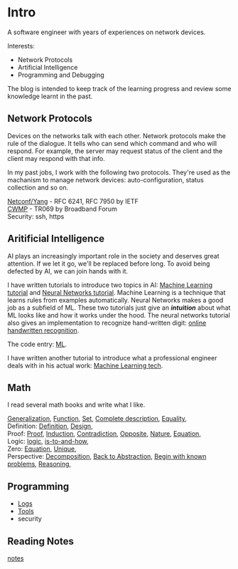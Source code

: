 # Intro

A software engineer with years of experiences on network devices.

Interests:

* Network Protocols
* Artificial Intelligence
* Programming and Debugging

The blog is intended to keep track of the learning progress
and review some knowledge learnt in the past.

## Network Protocols

Devices on the networks talk with each other.
Network protocols make the rule of the dialogue.
It tells who can send which command and who will respond.
For example, the server may request status of the client
and the client may respond with that info.

In my past jobs, I work with the following two protocols.
They're used as the machanism to manage network devices:
auto-configuration, status collection and so on.

[Netconf/Yang](https://en.wikipedia.org/wiki/NETCONF) - RFC 6241, RFC 7950 by IETF  
[CWMP](https://en.wikipedia.org/wiki/TR-069) - TR069 by Broadband Forum  
Security: ssh, https

## Aritificial Intelligence

AI plays an increasingly important role in the society and
deserves great attention. If we let it go, we'll be
replaced before long. To avoid being defected by AI,
we can join hands with it.

I have written tutorials to introduce two topics in AI:
[Machine Learning tutorial](./ml_tutorials/ml_tutorials.md) and
[Neural Networks tutorial](./neural_networks/neural_networks.md).
Machine Learning is a technique that learns rules from examples automatically.
Neural Networks makes a good job as a subfield of ML.
These two tutorials just give an ***intuition*** about what ML looks like
and how it works under the hood. The neural networks tutorial also gives
an implementation to recognize hand-written digit:
[online handwritten recognition](./neural_networks/implementation.md).

The code entry: [ML](https://github.com/hzget/machine-learning).

I have written another tutorial to introduce what
a professional engineer deals with in his actual work:
[Machine Learning tech](./ml_tech/ml_tech.md).

## Math

I read several math books and write what I like.

[Generalization](./math/generalization.md),
[Function](./math/function.md),
[Set](./math/set.md),
[Complete description](./math/complete.md),
[Equality](./math/equality.md),  
Definition:
[Definition](./math/definition.md),
[Design](./math/design.md),  
Proof:
[Proof](./math/proof_method.md),
[Induction](./math/proof/induction.md),
[Contradiction](./math/proof/contradiction.md),
[Opposite](./math/proof/opposite.md),
[Nature](./math/proof/nature.md),
[Equation](./math/zero/equation.md),  
Logic:
[logic](./math/logic/logic.md),
[is-to-and-how](./math/logic/is_to.md),  
Zero:
[Equation](./math/zero/equation.md),
[Unique](./math/zero/uniqueness.md),  
Perspective:
[Decomposition](./math/perspective/decomposition.md),
[Back to Abstraction](./math/perspective/back_to_abstraction.md),
[Begin with known problems](./math/perspective/known.md),
[Reasoning](./math/perspective/reasoning.md),  

## Programming

* [Logs](./programming/log.md)
* [Tools](./programming/tools/tools.md)
* security

## Reading Notes

[notes](./notes/note.md)
